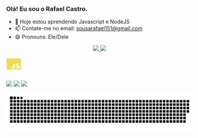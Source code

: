 ### Olá! Eu sou o Rafael Castro.
- 🌱 Hoje estou aprendendo Javascript e NodeJS
- 📫 Contate-me no email: sousarafael151@gmail.com
- 😄 Pronouns: Ele/Dele

<div align="center">
  <a href="https://github.com/RafaelS0usa">
  <img height="180em" src="https://github-readme-stats.vercel.app/api?username=RafaelS0usa&show_icons=true&theme=radical&include_all_commits=true&count_private=true"/>
  <img height="140em" src="https://github-readme-stats.vercel.app/api/top-langs/?username=RafaelS0usa&layout=compact&langs_count=7&theme=radical"/>
</div>
  
<div style="display: inline_block"><br>
  <img align="center" alt="Rafa-Js" height="30" width="40" src="https://raw.githubusercontent.com/devicons/devicon/master/icons/javascript/javascript-plain.svg">
</div>
  
##
 <div>
  <a href="https://www.instagram.com/__rafaelcastro__/" target="_blank"><img src="https://img.shields.io/badge/-Instagram-%23E4405F?style=for-the-badge&logo=instagram&logoColor=white" target="_blank"></a>
  <a href = "mailto:sousarafael151@gmail.com"><img src="https://img.shields.io/badge/-Gmail-%23333?style=for-the-badge&logo=gmail&logoColor=white" target="_blank"></a>
  <a href="https://www.linkedin.com/in/rafael-de-sousa-castro" target="_blank"><img src="https://img.shields.io/badge/-LinkedIn-%230077B5?style=for-the-badge&logo=linkedin&logoColor=white" target="_blank"></a> 
 
  ![Snake animation](https://github.com/RafaelS0usa/RafaelS0usa/blob/output/github-contribution-grid-snake.svg)  
</div>
